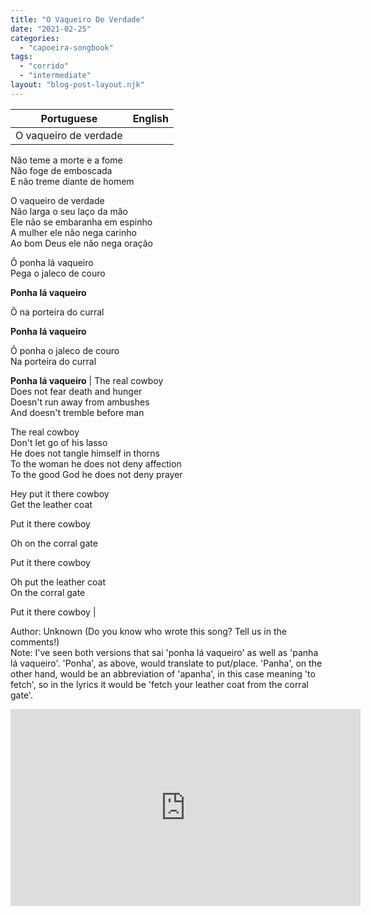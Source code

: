 ```yaml
---
title: "O Vaqueiro De Verdade"
date: "2021-02-25"
categories: 
  - "capoeira-songbook"
tags: 
  - "corrido"
  - "intermediate"
layout: "blog-post-layout.njk"
---
```


| Portuguese | English |
| --- | --- |
| O vaqueiro de verdade  
Não teme a morte e a fome  
Não foge de emboscada  
E não treme diante de homem  
  
O vaqueiro de verdade  
Não larga o seu laço da mão  
Ele não se embaranha em espinho  
A mulher ele não nega carinho  
Ao bom Deus ele não nega oração  
  
Ô ponha lá vaqueiro  
Pega o jaleco de couro  
  
**Ponha lá vaqueiro**  
  
Ô na porteira do curral  
  
**Ponha lá vaqueiro**  
  
Ô ponha o jaleco de couro  
Na porteira do curral  
  
**Ponha lá vaqueiro** | The real cowboy  
Does not fear death and hunger  
Doesn't run away from ambushes  
And doesn't tremble before man  
  
The real cowboy  
Don't let go of his lasso  
He does not tangle himself in thorns  
To the woman he does not deny affection  
To the good God he does not deny prayer  
  
Hey put it there cowboy  
Get the leather coat  
  
Put it there cowboy  
  
Oh on the corral gate  
  
Put it there cowboy  
  
Oh put the leather coat  
On the corral gate  
  
Put it there cowboy |

<figcaption>

Author: Unknown (Do you know who wrote this song? Tell us in the comments!)  
Note: I've seen both versions that sai 'ponha lá vaqueiro' as well as 'panha lá vaqueiro'. 'Ponha', as above, would translate to put/place. 'Panha', on the other hand, would be an abbreviation of 'apanha', in this case meaning 'to fetch', so in the lyrics it would be 'fetch your leather coat from the corral gate'.

</figcaption>

<iframe width="560" height="315" src="https://www.youtube.com/embed/kCAyLW5nbLo" title="YouTube video player" frameborder="0" allow="accelerometer; autoplay; clipboard-write; encrypted-media; gyroscope; picture-in-picture" allowfullscreen></iframe>
